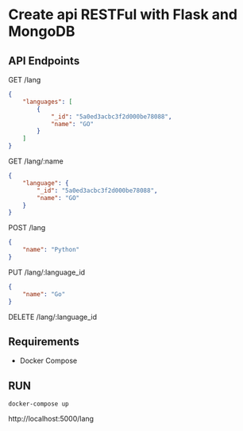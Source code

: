 # Create api RESTFul with Flask and MongoDB

## API Endpoints
GET /lang
```json
{
    "languages": [
        {
            "_id": "5a0ed3acbc3f2d000be78088",
            "name": "GO"
        }
    ]
}
```

GET /lang/:name
```json
{
    "language": {
        "_id": "5a0ed3acbc3f2d000be78088",
        "name": "GO"
    }
}
```


POST /lang
```json
{
    "name": "Python"
}
```

PUT /lang/:language_id
```json
{
    "name": "Go"
}
```

DELETE /lang/:language_id


## Requirements
* Docker Compose

## RUN
```
docker-compose up
```

http://localhost:5000/lang
